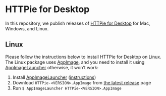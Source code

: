 # HTTPie for Desktop

In this repository, we publish releases of [HTTPie for Desktop](https://httpie.io/product) for Mac, Windows, and Linux.


## Linux

Please follow the instructions below to install HTTPie for Desktop on Linux. The Linux package uses [AppImage](https://appimage.org/), and you need to install it using [AppImageLauncher](https://github.com/TheAssassin/AppImageLauncher) otherwise, it won’t work:

1. Install [AppImageLauncher](https://github.com/TheAssassin/AppImageLauncher) ([instructions](https://github.com/TheAssassin/AppImageLauncher#system-wide-installation))
2. Download `HTTPie-<VERSION>.AppImage` from [the latest release](https://github.com/httpie/desktop/releases/latest) page
3. Run `$ AppImageLauncher HTTPie-<VERSION>.AppImage`

